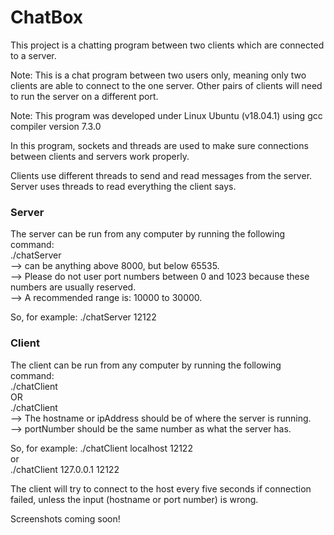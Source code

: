# ChatBox


This project is a chatting program between two clients which are connected to a server.

Note: This is a chat program between two users only, meaning only two clients are able to connect to the one server. Other pairs of clients will need to run the server on a different port.

Note: This program was developed under Linux Ubuntu (v18.04.1) using gcc compiler version 7.3.0

In this program, sockets and threads are used to make sure connections between clients and servers work properly.

Clients use different threads to send and read messages from the server.
Server uses threads to read everything the client says.


### Server
The server can be run from any computer by running the following command:  
    ./chatServer <portNumber>  
--> <portNumber> can be anything above 8000, but below 65535.  
--> Please do not user port numbers between 0 and 1023 because these numbers are usually reserved.  
--> A recommended range is: 10000 to 30000.

So, for example:    ./chatServer 12122

### Client
The client can be run from any computer by running the following command:  
    ./chatClient <hostName> <portNumber>  
    OR  
    ./chatClient <ipAddress> <portNumber>  
--> The hostname or ipAddress should be of where the server is running.  
--> portNumber should be the same number as what the server has.

So, for example: ./chatClient localhost 12122  
                 or  
                ./chatClient 127.0.0.1 12122  


The client will try to connect to the host every five seconds if connection failed, unless the input (hostname or port number) is wrong. 



Screenshots coming soon!